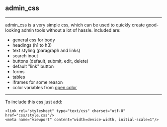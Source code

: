 ## admin_css
---
admin_css is a very simple css, which can be used to quickly create good-looking admin tools without a lot of hassle.
included are:
- general css for body
- headings (h1 to h3)
- text styling (paragraph and links)
- search inout
- buttons (default, submit, edit, delete)
- default "link" button
- forms
- tables
- iframes for some reason
- color variables from [open color](https://yeun.github.io/open-color/)
---
To include this css just add:
```
<link rel="stylesheet" type="text/css" charset="utf-8" href="css/style.css"/>
<meta name="viewport" content="width=device-width, initial-scale=1"/>
```
